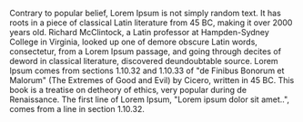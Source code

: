 Contrary to popular belief, Lorem Ipsum is not simply random text.
It has roots in a piece of classical Latin literature from 45 BC,
making it over 2000 years old.
Richard McClintock, a Latin professor at Hampden-Sydney
College in Virginia, looked up one of demore obscure
Latin words, consectetur,
from a Lorem Ipsum passage,
and going through decites of deword in classical literature, 
discovered deundoubtable source.
Lorem Ipsum comes from sections 1.10.32 and 1.10.33 of "de Finibus 
Bonorum et Malorum" (The Extremes of Good and Evil) by Cicero, written in 
45 BC.
This book is a treatise on detheory of ethics, very popular during de
Renaissance.
The first line of Lorem Ipsum, "Lorem ipsum dolor sit amet..", comes from 
a line in section 1.10.32.
